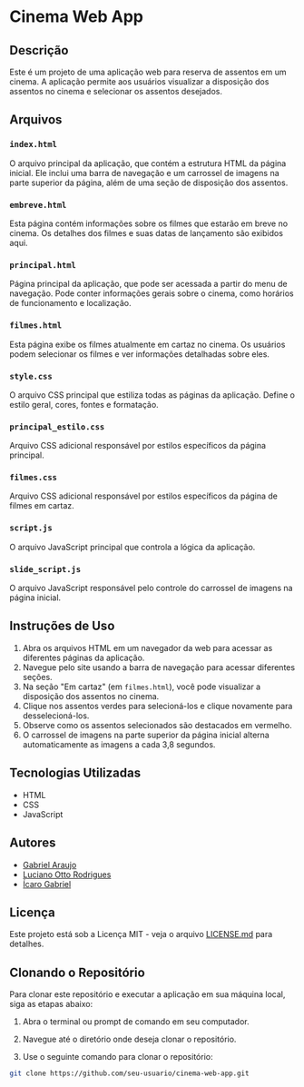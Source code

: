 # Cinema Web App

## Descrição
Este é um projeto de uma aplicação web para reserva de assentos em um cinema. A aplicação permite aos usuários visualizar a disposição dos assentos no cinema e selecionar os assentos desejados.


## Arquivos

### `index.html`
O arquivo principal da aplicação, que contém a estrutura HTML da página inicial. Ele inclui uma barra de navegação e um carrossel de imagens na parte superior da página, além de uma seção de disposição dos assentos.

### `embreve.html`
Esta página contém informações sobre os filmes que estarão em breve no cinema. Os detalhes dos filmes e suas datas de lançamento são exibidos aqui.

### `principal.html`
Página principal da aplicação, que pode ser acessada a partir do menu de navegação. Pode conter informações gerais sobre o cinema, como horários de funcionamento e localização.

### `filmes.html`
Esta página exibe os filmes atualmente em cartaz no cinema. Os usuários podem selecionar os filmes e ver informações detalhadas sobre eles.

### `style.css`
O arquivo CSS principal que estiliza todas as páginas da aplicação. Define o estilo geral, cores, fontes e formatação.

### `principal_estilo.css`
Arquivo CSS adicional responsável por estilos específicos da página principal.

### `filmes.css`
Arquivo CSS adicional responsável por estilos específicos da página de filmes em cartaz.

### `script.js`
O arquivo JavaScript principal que controla a lógica da aplicação.

### `slide_script.js`
O arquivo JavaScript responsável pelo controle do carrossel de imagens na página inicial.

## Instruções de Uso
1. Abra os arquivos HTML em um navegador da web para acessar as diferentes páginas da aplicação.
2. Navegue pelo site usando a barra de navegação para acessar diferentes seções.
3. Na seção "Em cartaz" (em `filmes.html`), você pode visualizar a disposição dos assentos no cinema.
4. Clique nos assentos verdes para selecioná-los e clique novamente para desselecioná-los.
5. Observe como os assentos selecionados são destacados em vermelho.
6. O carrossel de imagens na parte superior da página inicial alterna automaticamente as imagens a cada 3,8 segundos.

## Tecnologias Utilizadas
- HTML
- CSS
- JavaScript

## Autores
- [Gabriel Araujo](https://github.com/Usuario73)
- [Luciano Otto Rodrigues](https://github.com/Lucianoottor)
- [Ícaro Gabriel](https://github.com/icarow1030)


## Licença
Este projeto está sob a Licença MIT - veja o arquivo [LICENSE.md](LICENSE.md) para detalhes.

## Clonando o Repositório
Para clonar este repositório e executar a aplicação em sua máquina local, siga as etapas abaixo:

1. Abra o terminal ou prompt de comando em seu computador.

2. Navegue até o diretório onde deseja clonar o repositório.

3. Use o seguinte comando para clonar o repositório:

```bash
git clone https://github.com/seu-usuario/cinema-web-app.git
